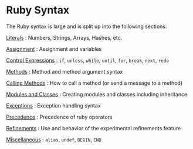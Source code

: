 # Ruby Syntax

The Ruby syntax is large and is split up into the following sections:

[Literals](rdoc-ref:syntax/literals.rdoc)
: Numbers, Strings, Arrays, Hashes, etc.

[Assignment](rdoc-ref:syntax/assignment.rdoc)
: Assignment and variables

[Control Expressions](rdoc-ref:syntax/control_expressions.rdoc)
: `if`, `unless`, `while`, `until`, `for`, `break`, `next`, `redo`

[Methods](rdoc-ref:syntax/methods.rdoc)
: Method and method argument syntax

[Calling Methods](rdoc-ref:syntax/calling_methods.rdoc)
: How to call a method (or send a message to a method)

[Modules and Classes](rdoc-ref:syntax/modules_and_classes.rdoc)
: Creating modules and classes including inheritance

[Exceptions](rdoc-ref:syntax/exceptions.rdoc)
: Exception handling syntax

[Precedence](rdoc-ref:syntax/precedence.rdoc)
: Precedence of ruby operators

[Refinements](rdoc-ref:syntax/refinements.rdoc)
: Use and behavior of the experimental refinements feature

[Miscellaneous](rdoc-ref:syntax/miscellaneous.rdoc)
: `alias`, `undef`, `BEGIN`, `END`

